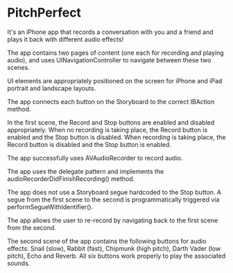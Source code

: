 # PitchPerfect
It's an iPhone app that records a conversation with you and a friend and plays it back with different audio effects!

The app contains two pages of content (one each for recording and playing audio), and uses UINavigationController to navigate between these two scenes.

UI elements are appropriately positioned on the screen for iPhone and iPad portrait and landscape layouts.

The app connects each button on the Storyboard to the correct IBAction method.

In the first scene, the Record and Stop buttons are enabled and disabled appropriately. When no recording is taking place, the Record button is enabled and the Stop button is disabled. When recording is taking place, the Record button is disabled and the Stop button is enabled.

The app successfully uses AVAudioRecorder to record audio.

The app uses the delegate pattern and implements the audioRecorderDidFinishRecording() method.

The app does not use a Storyboard segue hardcoded to the Stop button. A segue from the first scene to the second is programmatically triggered via performSegueWithIdentifier().

The app allows the user to re-record by navigating back to the first scene from the second.

The second scene of the app contains the following buttons for audio effects: Snail (slow), Rabbit (fast), Chipmunk (high pitch), Darth Vader (low pitch), Echo and Reverb. All six buttons work properly to play the associated sounds.

